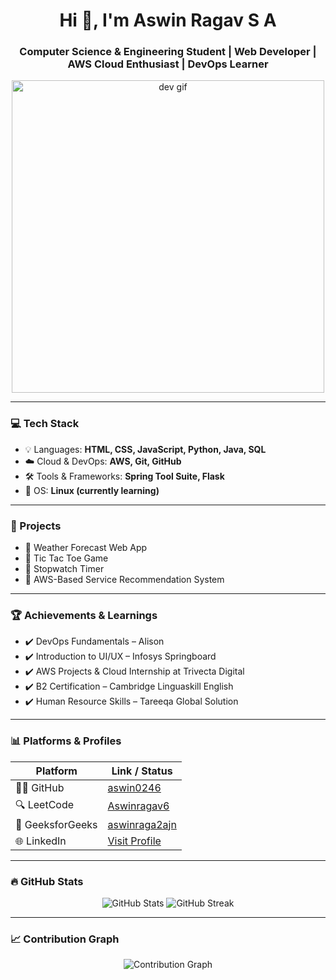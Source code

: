 <h1 align="center">Hi 👋, I'm Aswin Ragav S A</h1>
<h3 align="center">Computer Science & Engineering Student | Web Developer | AWS Cloud Enthusiast | DevOps Learner</h3>

<p align="center">
  <img src="https://i.pinimg.com/originals/61/f9/b9/61f9b94c2b6b8aa7f7f540ce5b334b7e.gif" alt="dev gif" width="500"/>
</p>

---

### 💻 Tech Stack

- 💡 Languages: **HTML, CSS, JavaScript, Python, Java, SQL**
- ☁️ Cloud & DevOps: **AWS, Git, GitHub**
- 🛠️ Tools & Frameworks: **Spring Tool Suite, Flask**
- 🐧 OS: **Linux (currently learning)**

---

### 🚀 Projects

- 🔸 Weather Forecast Web App
- 🔸 Tic Tac Toe Game
- 🔸 Stopwatch Timer
- 🔸 AWS-Based Service Recommendation System

---

### 🏆 Achievements & Learnings

- ✔️ DevOps Fundamentals – Alison
- ✔️ Introduction to UI/UX – Infosys Springboard
- ✔️ AWS Projects & Cloud Internship at Trivecta Digital
- ✔️ B2 Certification – Cambridge Linguaskill English
- ✔️ Human Resource Skills – Tareeqa Global Solution

---

### 📊 Platforms & Profiles

| Platform        | Link / Status                                                                 |
|-----------------|-------------------------------------------------------------------------------|
| 👨‍💻 GitHub         | [aswin0246](https://github.com/aswin0246)                                      |
| 🔍 LeetCode       | [Aswinragav6](https://leetcode.com/Aswinragav6/)                              |
| 🧠 GeeksforGeeks  | [aswinraga2ajn](https://auth.geeksforgeeks.org/user/aswinraga2ajn/practice)  |
| 🌐 LinkedIn       | [Visit Profile](https://www.linkedin.com/in/aswin-ragav-s-a-883b11276)        |

---

### 🔥 GitHub Stats

<p align="center">
  <img src="https://github-readme-stats.vercel.app/api?username=aswin0246&show_icons=true&theme=github_dark" alt="GitHub Stats" />
  <img src="https://github-readme-streak-stats.herokuapp.com/?user=aswin0246&theme=github-dark-blue" alt="GitHub Streak" />
</p>

---

### 📈 Contribution Graph

<p align="center">
  <img src="https://github-readme-activity-graph.vercel.app/graph?username=aswin0246&theme=dracula" alt="Contribution Graph" />
</p>
